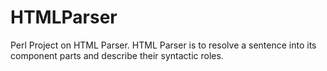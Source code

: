 # HTMLParser
Perl Project on HTML Parser. HTML Parser is to resolve a sentence into its component parts and describe their syntactic roles.

